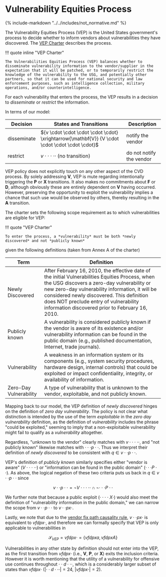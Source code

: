 # Vulnerability Equities Process

{% include-markdown "../../includes/not_normative.md" %}

The Vulnerability Equities Process (VEP) is the United States government's
process to decide whether to inform vendors
about vulnerabilities they have discovered. The
[VEP Charter](https://trumpwhitehouse.archives.gov/sites/whitehouse.gov/files/images/External%20-%20Unclassified%20VEP%20Charter%20FINAL.PDF)
describes the process.

!!! quote inline "VEP Charter"

    The Vulnerabilities Equities Process (VEP) balances whether to
    disseminate vulnerability information to the vendor/supplier in the
    expectation that it will be patched, or to temporarily restrict the
    knowledge of the vulnerability to the USG, and potentially other
    partners, so that it can be used for national security and law
    enforcement purposes, such as intelligence collection, military
    operations, and/or counterintelligence.

For each vulnerability that enters the process, the VEP results in a
decision to *disseminate* or *restrict* the information.

In terms of our model:

| Decision    | States and Transitions                                                                         | Description              |
|-------------|------------------------------------------------------------------------------------------------|--------------------------|
| disseminate | ${v \cdot \cdot \cdot \cdot \cdot} \xrightarrow{\mathbf{V}} {V \cdot \cdot \cdot \cdot \cdot}$ | notify the vendor        |
| restrict    | ${v \cdot \cdot \cdot \cdot \cdot}$ (no transition)                                            | do not notify the vendor |

VEP policy does not explicitly touch on any other aspect of the CVD process. By solely addressing
**V**, VEP
is mute regarding intentionally triggering the **P** or
**X** transitions. It also makes no commitments about
**F** or **D**, although obviously these are entirely
dependent on **V** having occurred. However, preserving the
opportunity to exploit the vulnerability implies a chance that such use
would be observed by others, thereby resulting in the **A**
transition.

The charter sets the following scope requirement as to which
vulnerabilities are eligible for VEP:

!!! quote "VEP Charter"

    To enter the process, a *vulnerability* must be both *newly
    discovered* and not *publicly known*

given the following definitions (taken from Annex A of the charter)

| Term | Definition |
|------|------------|
| Newly Discovered | After February 16, 2010, the effective date of the initial Vulnerabilities Equities Process, when the USG discovers a zero-day vulnerability or new zero-day vulnerability information, it will be considered newly discovered. This definition does NOT preclude entry of vulnerability information discovered prior to February 16, 2010. |
| Publicly known | A vulnerability is considered publicly known if the vendor is aware of its existence and/or vulnerability information can be found in the public domain (e.g., published documentation, Internet, trade journals). |
| Vulnerability | A weakness in an information system or its components (e.g., system security procedures, hardware design, internal controls) that could be exploited or impact confidentiality, integrity, or availability of information. |
| Zero-Day Vulnerability | A type of vulnerability that is unknown to the vendor, exploitable, and not publicly known. |

Mapping back to our model, the VEP definition of *newly discovered* hinges
on the definition of *zero day vulnerability*. The policy is not clear
what distinction is intended by the use of the term *exploitable* in the
*zero day vulnerability* definition, as the definition of
*vulnerability* includes the phrase "could be exploited," seeming to
imply that a non-exploitable vulnerability might fail to qualify as a
*vulnerability* altogether.

Regardless, "unknown to the vendor" clearly
matches with $v \cdot \cdot \cdot \cdot \cdot$, and "not publicly known"
likewise
matches with $\cdot \cdot \cdot p \cdot \cdot$. Thus we interpret their
definition of
*newly discovered* to be consistent with $q \in {v \cdot \cdot p \cdot \cdot}$.

VEP's definition of
*publicly known* similarly specifies either "vendor is aware"
($V \cdot \cdot \cdot \cdot \cdot$) or "information can be found in the public
domain"
($\cdot \cdot \cdot P \cdot \cdot$). As above, the logical negation of these two
criteria puts us back in $q \in {v \cdot \cdot p \cdot \cdot}$ since

$${v \cdot \cdot p \cdot \cdot} = \lnot {V \cdot \cdot \cdot \cdot \cdot} \cap
\lnot {\cdot \cdot \cdot P \cdot \cdot}$$

We further
note that because a public exploit ($\cdot \cdot \cdot \cdot X \cdot$) would
also meet the
definition of "vulnerability information in the public domain," we can
narrow the scope from ${v \cdot \cdot p \cdot \cdot}$ to ${v \cdot \cdot px
\cdot}$.

Lastly, we note that due to the
[vendor fix path causality rule](../process_models/cs/cs_model.md),
${v \cdot \cdot px \cdot}$ is equivalent to ${vfdpx \cdot}$, and therefore
we can formally specify that VEP is only applicable to vulnerabilities in

$$\mathcal{S}_{VEP} = {vfdpx \cdot} = \{vfdpxa, vfdpxA\}$$

Vulnerabilities in any other state by definition should not enter into
the VEP, as the
first transition from ${vfdpx\cdot}$ (i.e., **V**, **P**, or
**X**) exits the inclusion criteria. However it is worth
mentioning that the utility of a vulnerability for offensive use
continues throughout $\cdot \cdot d \cdot \cdot \cdot$, which is a considerably
larger subset of states than ${vfdpx \cdot}$ ($|\cdot \cdot d \cdot \cdot \cdot| = 24$,
$|{vfdpx \cdot}| = 2$).
